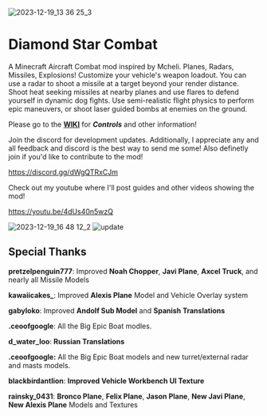 ![2023-12-19_13 36 25_3](https://github.com/1whohears/DiamondStarCombat/assets/79810154/1f97af2f-3614-45b7-bc09-81e1fc157843)

# Diamond Star Combat
 
A Minecraft Aircraft Combat mod inspired by Mcheli. Planes, Radars, Missiles, Explosions! Customize your vehicle's weapon loadout. You can use a radar to shoot a missile at a target beyond your render distance. 
Shoot heat seeking missiles at nearby planes and use flares to defend yourself in dynamic dog fights. Use semi-realistic flight physics to perform epic maneuvers, or shoot laser guided bombs at enemies on the ground. 

Please go to the __**[WIKI](https://github.com/1whohears/DiamondStarCombat/wiki)**__ for ***Controls*** and other information!

Join the discord for development updates. Additionally, I appreciate any and all feedback and discord is the best way to send me some! Also definetly join if you'd like to contribute to the mod!

https://discord.gg/dWgQTRxCJm

Check out my youtube where I'll post guides and other videos showing the mod! 

https://youtu.be/4dUs40n5wzQ

![2023-12-19_16 48 12_2](https://github.com/1whohears/DiamondStarCombat/assets/79810154/16d9039e-e412-4347-a70b-4b8cfd5d6fc2)
![update](https://github.com/1whohears/DiamondStarCombat/assets/79810154/3cbd18a6-c6c3-47bf-b023-dacfe16070e0)

## Special Thanks

__**pretzelpenguin777**__: Improved **Noah Chopper**, **Javi Plane**, **Axcel Truck**, and nearly all Missile Models

**__kawaiicakes___**: Improved **Alexis Plane** Model and Vehicle Overlay system

__**gabyloko**__: Improved **Andolf Sub Model** and **Spanish Translations**

__**.ceoofgoogle**__: All the Big Epic Boat modles.

__**d_water_loo**__: **Russian Translations**

__**.ceoofgoogle:**__ All the Big Epic Boat models and new turret/external radar and masts models.

__**blackbirdantlion**__: **Improved Vehicle Workbench UI Texture**

__**rainsky_0431**__: **Bronco Plane**, **Felix Plane**, **Jason Plane**, **New Javi Plane**, **New Alexis Plane** Models and Textures
